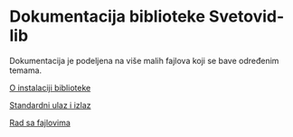 # Dokumentacija biblioteke Svetovid-lib

Dokumentacija je podeljena na više malih fajlova koji se bave
određenim temama.

[O instalaciji biblioteke](instalacija.markdown)

[Standardni ulaz i izlaz](standardni-ulaz-i-izlaz.markdown)

[Rad sa fajlovima](rad-sa-fajlovima.markdown)
